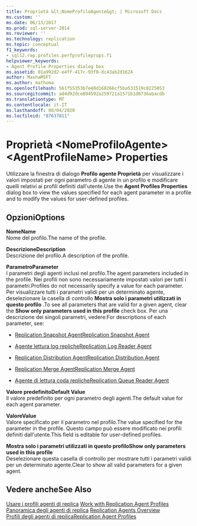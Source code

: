 ```yaml
---
title: Proprietà &lt;NomeProfiloAgente&gt; | Microsoft Docs
ms.custom: ''
ms.date: 06/13/2017
ms.prod: sql-server-2014
ms.reviewer: ''
ms.technology: replication
ms.topic: conceptual
f1_keywords:
- sql12.rep.profiles.perfprofileprops.f1
helpviewer_keywords:
- Agent Profile Properties dialog box
ms.assetid: 01a992d2-e4ff-417c-93f0-dc43ab2d1624
author: MashaMSFT
ms.author: mathoma
ms.openlocfilehash: 561f55353b7e40d168266cf5ba531519c8225053
ms.sourcegitcommit: ad4d92dce894592a259721a1571b1d8736abacdb
ms.translationtype: MT
ms.contentlocale: it-IT
ms.lasthandoff: 08/04/2020
ms.locfileid: "87637811"
---
```

# <a name="ltagentprofilenamegt-properties"></a><span data-ttu-id="cb495-102">Proprietà &lt;NomeProfiloAgente&gt;</span><span class="sxs-lookup"><span data-stu-id="cb495-102">&lt;AgentProfileName&gt; Properties</span></span>
  <span data-ttu-id="cb495-103">Utilizzare la finestra di dialogo **Profilo agente Proprietà** per visualizzare i valori impostati per ogni parametro di agente in un profilo e modificare quelli relativi ai profili definiti dall'utente.</span><span class="sxs-lookup"><span data-stu-id="cb495-103">Use the **Agent Profiles Properties** dialog box to view the values specified for each agent parameter in a profile and to modify the values for user-defined profiles.</span></span>  
  
## <a name="options"></a><span data-ttu-id="cb495-104">Opzioni</span><span class="sxs-lookup"><span data-stu-id="cb495-104">Options</span></span>  
 <span data-ttu-id="cb495-105">**Nome**</span><span class="sxs-lookup"><span data-stu-id="cb495-105">**Name**</span></span>  
 <span data-ttu-id="cb495-106">Nome del profilo.</span><span class="sxs-lookup"><span data-stu-id="cb495-106">The name of the profile.</span></span>  
  
 <span data-ttu-id="cb495-107">**Descrizione**</span><span class="sxs-lookup"><span data-stu-id="cb495-107">**Description**</span></span>  
 <span data-ttu-id="cb495-108">Descrizione del profilo.</span><span class="sxs-lookup"><span data-stu-id="cb495-108">A description of the profile.</span></span>  
  
 <span data-ttu-id="cb495-109">**Parametro**</span><span class="sxs-lookup"><span data-stu-id="cb495-109">**Parameter**</span></span>  
 <span data-ttu-id="cb495-110">I parametri degli agenti inclusi nel profilo.</span><span class="sxs-lookup"><span data-stu-id="cb495-110">The agent parameters included in the profile.</span></span> <span data-ttu-id="cb495-111">Nei profili non sono necessariamente impostati valori per tutti i parametri.</span><span class="sxs-lookup"><span data-stu-id="cb495-111">Profiles do not necessarily specify a value for each parameter.</span></span> <span data-ttu-id="cb495-112">Per visualizzare tutti i parametri validi per un determinato agente, deselezionare la casella di controllo **Mostra solo i parametri utilizzati in questo profilo** .</span><span class="sxs-lookup"><span data-stu-id="cb495-112">To see all parameters that are valid for a given agent, clear the **Show only parameters used in this profile** check box.</span></span> <span data-ttu-id="cb495-113">Per una descrizione dei singoli parametri, vedere:</span><span class="sxs-lookup"><span data-stu-id="cb495-113">For descriptions of each parameter, see:</span></span>  
  
-   [<span data-ttu-id="cb495-114">Replication Snapshot Agent</span><span class="sxs-lookup"><span data-stu-id="cb495-114">Replication Snapshot Agent</span></span>](agents/replication-snapshot-agent.md)  
  
-   [<span data-ttu-id="cb495-115">Agente lettura log repliche</span><span class="sxs-lookup"><span data-stu-id="cb495-115">Replication Log Reader Agent</span></span>](agents/replication-log-reader-agent.md)  
  
-   [<span data-ttu-id="cb495-116">Replication Distribution Agent</span><span class="sxs-lookup"><span data-stu-id="cb495-116">Replication Distribution Agent</span></span>](agents/replication-distribution-agent.md)  
  
-   [<span data-ttu-id="cb495-117">Replication Merge Agent</span><span class="sxs-lookup"><span data-stu-id="cb495-117">Replication Merge Agent</span></span>](agents/replication-merge-agent.md)  
  
-   [<span data-ttu-id="cb495-118">Agente di lettura coda repliche</span><span class="sxs-lookup"><span data-stu-id="cb495-118">Replication Queue Reader Agent</span></span>](agents/replication-queue-reader-agent.md)  
  
 <span data-ttu-id="cb495-119">**Valore predefinito**</span><span class="sxs-lookup"><span data-stu-id="cb495-119">**Default Value**</span></span>  
 <span data-ttu-id="cb495-120">Il valore predefinito per ogni parametro degli agenti.</span><span class="sxs-lookup"><span data-stu-id="cb495-120">The default value for each agent parameter.</span></span>  
  
 <span data-ttu-id="cb495-121">**Valore**</span><span class="sxs-lookup"><span data-stu-id="cb495-121">**Value**</span></span>  
 <span data-ttu-id="cb495-122">Valore specificato per il parametro nel profilo.</span><span class="sxs-lookup"><span data-stu-id="cb495-122">The value specified for the parameter in the profile.</span></span> <span data-ttu-id="cb495-123">Questo campo può essere modificato nei profili definiti dall'utente.</span><span class="sxs-lookup"><span data-stu-id="cb495-123">This field is editable for user-defined profiles.</span></span>  
  
 <span data-ttu-id="cb495-124">**Mostra solo i parametri utilizzati in questo profilo**</span><span class="sxs-lookup"><span data-stu-id="cb495-124">**Show only parameters used in this profile**</span></span>  
 <span data-ttu-id="cb495-125">Deselezionare questa casella di controllo per mostrare tutti i parametri validi per un determinato agente.</span><span class="sxs-lookup"><span data-stu-id="cb495-125">Clear to show all valid parameters for a given agent.</span></span>  
  
## <a name="see-also"></a><span data-ttu-id="cb495-126">Vedere anche</span><span class="sxs-lookup"><span data-stu-id="cb495-126">See Also</span></span>  
 <span data-ttu-id="cb495-127">[Usare i profili agenti di replica](agents/work-with-replication-agent-profiles.md) </span><span class="sxs-lookup"><span data-stu-id="cb495-127">[Work with Replication Agent Profiles](agents/work-with-replication-agent-profiles.md) </span></span>  
 <span data-ttu-id="cb495-128">[Panoramica degli agenti di replica](agents/replication-agents-overview.md) </span><span class="sxs-lookup"><span data-stu-id="cb495-128">[Replication Agents Overview](agents/replication-agents-overview.md) </span></span>  
 [<span data-ttu-id="cb495-129">Profili degli agenti di replica</span><span class="sxs-lookup"><span data-stu-id="cb495-129">Replication Agent Profiles</span></span>](agents/replication-agent-profiles.md)  
  
  

